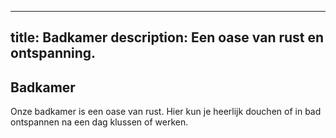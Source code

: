 
---
title: Badkamer
description: Een oase van rust en ontspanning.
---

## Badkamer

Onze badkamer is een oase van rust. Hier kun je heerlijk douchen of in bad ontspannen na een dag klussen of werken.
